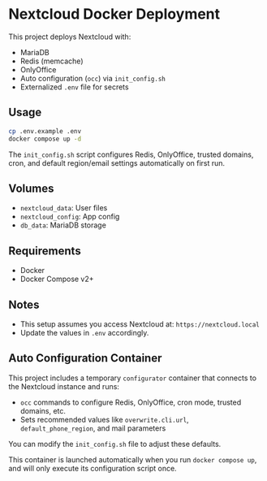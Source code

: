 # Nextcloud Docker Deployment

This project deploys Nextcloud with:

- MariaDB
- Redis (memcache)
- OnlyOffice
- Auto configuration (`occ`) via `init_config.sh`
- Externalized `.env` file for secrets

## Usage

```bash
cp .env.example .env
docker compose up -d
```

The `init_config.sh` script configures Redis, OnlyOffice, trusted domains, cron, and default region/email settings automatically on first run.

## Volumes

- `nextcloud_data`: User files
- `nextcloud_config`: App config
- `db_data`: MariaDB storage

## Requirements

- Docker
- Docker Compose v2+

## Notes

- This setup assumes you access Nextcloud at: `https://nextcloud.local`
- Update the values in `.env` accordingly.


## Auto Configuration Container

This project includes a temporary `configurator` container that connects to the Nextcloud instance and runs:
- `occ` commands to configure Redis, OnlyOffice, cron mode, trusted domains, etc.
- Sets recommended values like `overwrite.cli.url`, `default_phone_region`, and mail parameters

You can modify the `init_config.sh` file to adjust these defaults.

This container is launched automatically when you run `docker compose up`, and will only execute its configuration script once.

